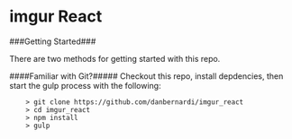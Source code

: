 imgur React
====

###Getting Started###

There are two methods for getting started with this repo.

####Familiar with Git?#####
Checkout this repo, install depdencies, then start the gulp process with the following:

```
	> git clone https://github.com/danbernardi/imgur_react
	> cd imgur_react
	> npm install
	> gulp
```